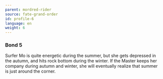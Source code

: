 ```yaml
---
parent: mordred-rider
source: fate-grand-order
id: profile-6
language: en
weight: 6
---
```


### Bond 5

Surfer Mo is quite energetic during the summer, but she gets depressed in the autumn, and hits rock bottom during the winter. If the Master keeps her company during autumn and winter, she will eventually realize that summer is just around the corner.

